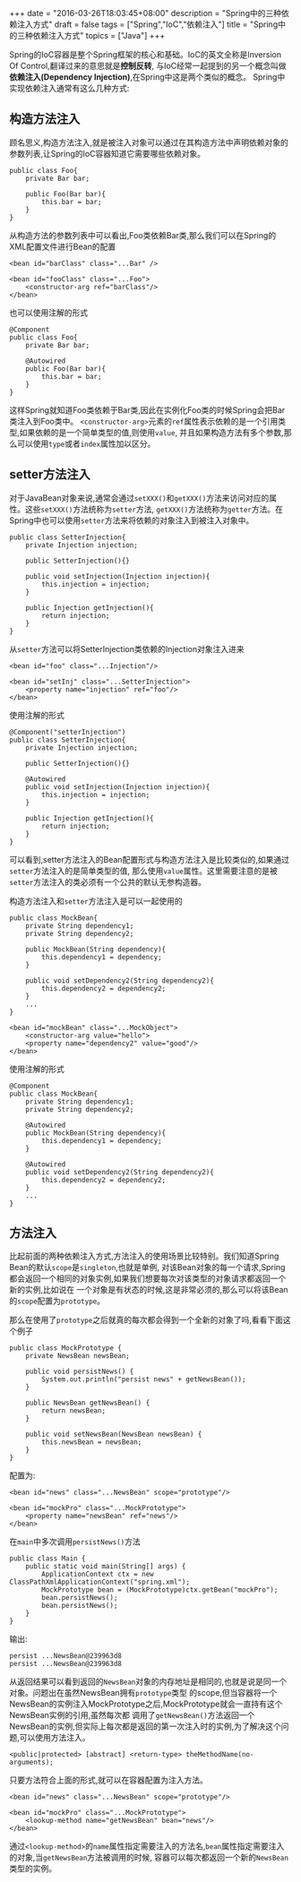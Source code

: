 +++
date = "2016-03-26T18:03:45+08:00"
description = "Spring中的三种依赖注入方式"
draft = false
tags = ["Spring","IoC","依赖注入"]
title = "Spring中的三种依赖注入方式"
topics = ["Java"]
+++

Spring的IoC容器是整个Spring框架的核心和基础。IoC的英文全称是Inversion Of Control,翻译过来的意思就是**控制反转**,
与IoC经常一起提到的另一个概念叫做**依赖注入(Dependency Injection)**,在Spring中这是两个类似的概念。
Spring中实现依赖注入通常有这么几种方式:<!--more-->

## 构造方法注入

顾名思义,构造方法注入,就是被注入对象可以通过在其构造方法中声明依赖对象的参数列表,让Spring的IoC容器知道它需要哪些依赖对象。
```
public class Foo{
    private Bar bar;
    
    public Foo(Bar bar){
        this.bar = bar;    
    }
}
```
从构造方法的参数列表中可以看出,Foo类依赖Bar类,那么我们可以在Spring的XML配置文件进行Bean的配置
```
<bean id="barClass" class="...Bar" />

<bean id="fooClass" class="...Foo">
    <constructor-arg ref="barClass"/>
</bean>
```
也可以使用注解的形式
```
@Component
public class Foo{
    private Bar bar;
    
    @Autowired
    public Foo(Bar bar){
        this.bar = bar;
    }
}
```
这样Spring就知道Foo类依赖于Bar类,因此在实例化Foo类的时候Spring会把Bar类注入到Foo类中。
``<constructor-arg>``元素的``ref``属性表示依赖的是一个引用类型,如果依赖的是一个简单类型的值,则使用``value``,
并且如果构造方法有多个参数,那么可以使用``type``或者``index``属性加以区分。

## setter方法注入

对于JavaBean对象来说,通常会通过``setXXX()``和``getXXX()``方法来访问对应的属性。这些``setXXX()``方法统称为``setter``方法,
``getXXX()``方法统称为``getter``方法。在Spring中也可以使用``setter``方法来将依赖的对象注入到被注入对象中。
```
public class SetterInjection{
    private Injection injection;
    
    public SetterInjection(){}
    
    public void setInjection(Injection injection){
        this.injection = injection;
    }
    
    public Injection getInjection(){
        return injection;
    }
}
```
从``setter``方法可以将SetterInjection类依赖的Injection对象注入进来
```
<bean id="foo" class="...Injection"/>

<bean id="setInj" class="...SetterInjection">
    <property name="injection" ref="foo"/>
</bean>
```
使用注解的形式
```
@Component("setterInjection")
public class SetterInjection{
    private Injection injection;
    
    public SetterInjection(){}
    
    @Autowired
    public void setInjection(Injection injection){
        this.injection = injection;
    }
    
    public Injection getInjection(){
        return injection;
    }
}
```
可以看到,setter方法注入的Bean配置形式与构造方法注入是比较类似的,如果通过``setter``方法注入的是简单类型的值,
那么使用``value``属性。这里需要注意的是被``setter``方法注入的类必须有一个公共的默认无参构造器。

构造方法注入和``setter``方法注入是可以一起使用的
```
public class MockBean{
    private String dependency1;
    private String dependency2;
    
    public MockBean(String dependency){
        this.dependency1 = dependency;
    }
    
    public void setDependency2(String dependency2){
        this.dependency2 = dependency2;
    }
    ...
}
```
```
<bean id="mockBean" class="...MockObject">
    <constructor-arg value="hello">
    <property name="dependency2" value="good"/>
</bean>
```
使用注解的形式
```
@Component
public class MockBean{
    private String dependency1;
    private String dependency2;
    
    @Autowired
    public MockBean(String dependency){
        this.dependency1 = dependency;
    }
    
    @Autowired
    public void setDependency2(String dependency2){
        this.dependency2 = dependency2;
    }
    ...
}
```

## 方法注入

比起前面的两种依赖注入方式,方法注入的使用场景比较特别。我们知道Spring Bean的默认``scope``是``singleton``,也就是单例,
对该Bean对象的每一个请求,Spring都会返回一个相同的对象实例,如果我们想要每次对该类型的对象请求都返回一个新的实例,比如说在
一个对象是有状态的时候,这是非常必须的,那么可以将该Bean的``scope``配置为``prototype``。

那么在使用了``prototype``之后就真的每次都会得到一个全新的对象了吗,看看下面这个例子
```
public class MockPrototype {
    private NewsBean newsBean;

    public void persistNews() {
        System.out.println("persist news" + getNewsBean());
    }

    public NewsBean getNewsBean() {
        return newsBean;
    }

    public void setNewsBean(NewsBean newsBean) {
        this.newsBean = newsBean;
    }
}
```
配置为:
```
<bean id="news" class="...NewsBean" scope="prototype"/>

<bean id="mockPro" class="...MockPrototype">
    <property name="newsBean" ref="news"/>
</bean>
```
在``main``中多次调用``persistNews()``方法
```
public class Main {
    public static void main(String[] args) {
        ApplicationContext ctx = new ClassPathXmlApplicationContext("spring.xml");
        MockPrototype bean = (MockPrototype)ctx.getBean("mockPro");
        bean.persistNews();
        bean.persistNews();
    }
}
```
输出:
```
persist ...NewsBean@239963d8
persist ...NewsBean@239963d8
```
从返回结果可以看到返回的``NewsBean``对象的内存地址是相同的,也就是说是同一个对象。问题出在虽然NewsBean拥有``prototype``类型
的scope,但当容器将一个NewsBean的实例注入MockPrototype之后,MockPrototype就会一直持有这个NewsBean实例的引用,虽然每次都
调用了``getNewsBean()``方法返回一个NewsBean的实例,但实际上每次都是返回的第一次注入时的实例,为了解决这个问题,可以使用方法注入。
```
<public|protected> [abstract] <return-type> theMethodName(no-arguments);
```
只要方法符合上面的形式,就可以在容器配置为注入方法。
```
<bean id="news" class="...NewsBean" scope="prototype"/>

<bean id="mockPro" class="...MockPrototype">
    <lookup-method name="getNewsBean" bean="news"/>
</bean>
```
通过``<lookup-method>``的``name``属性指定需要注入的方法名,``bean``属性指定需要注入的对象,当``getNewsBean``方法被调用的时候,
容器可以每次都返回一个新的``NewsBean``类型的实例。